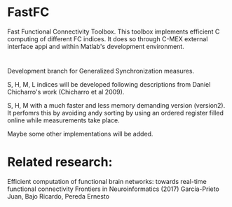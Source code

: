 # FastFC
Fast Functional Connectivity Toolbox. This toolbox implements efficient C computing of different FC indices. It does so through C-MEX external interface appi and within Matlab's development environment.
#
Development branch for Generalized Synchronization measures. 

S, H, M, L indices will be developed following descriptions from Daniel Chicharro's work (Chicharro et al 2009). 

S, H, M with a much faster and less memory demanding version (version2). It perfomrs this by avoiding andy sorting by using an ordered register filled online while measurements take place.

Maybe some other implementations will be added.

# Related research:
Efficient computation of functional brain networks: towards real-time functional connectivity
Frontiers in Neuroinformatics (2017) García-Prieto Juan, Bajo Ricardo, Pereda Ernesto